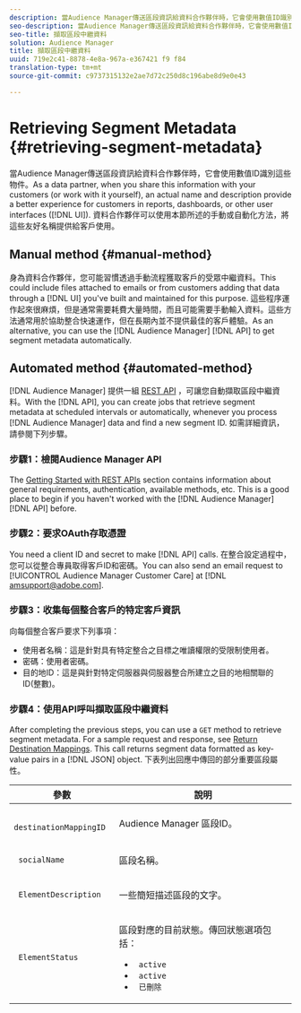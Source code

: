 ```yaml
---
description: 當Audience Manager傳送區段資訊給資料合作夥伴時，它會使用數值ID識別這些物件。作為資料合作夥伴，當您與客戶共用此資訊(或自行處理)時，實際的名稱和說明可為客戶、控制面板或其他使用者介面(UI)中的客戶提供更佳的體驗。資料合作夥伴可以使用本節所述的手動或自動化方法，將這些友好名稱提供給客戶使用。
seo-description: 當Audience Manager傳送區段資訊給資料合作夥伴時，它會使用數值ID識別這些物件。作為資料合作夥伴，當您與客戶共用此資訊(或自行處理)時，實際的名稱和說明可為客戶、控制面板或其他使用者介面(UI)中的客戶提供更佳的體驗。資料合作夥伴可以使用本節所述的手動或自動化方法，將這些友好名稱提供給客戶使用。
seo-title: 擷取區段中繼資料
solution: Audience Manager
title: 擷取區段中繼資料
uuid: 719e2c41-8878-4e8a-967a-e367421 f9 f84
translation-type: tm+mt
source-git-commit: c9737315132e2ae7d72c250d8c196abe8d9e0e43

---
```



# Retrieving Segment Metadata {#retrieving-segment-metadata}

當Audience Manager傳送區段資訊給資料合作夥伴時，它會使用數值ID識別這些物件。As a data partner, when you share this information with your customers (or work with it yourself), an actual name and description provide a better experience for customers in reports, dashboards, or other user interfaces ([!DNL UI]). 資料合作夥伴可以使用本節所述的手動或自動化方法，將這些友好名稱提供給客戶使用。

## Manual method {#manual-method}

身為資料合作夥伴，您可能習慣透過手動流程獲取客戶的受眾中繼資料。This could include files attached to emails or from customers adding that data through a [!DNL UI] you&#39;ve built and maintained for this purpose. 這些程序運作起來很麻煩，但是通常需要耗費大量時間，而且可能需要手動輸入資料。這些方法通常用於協助整合快速運作，但在長期內並不提供最佳的客戶體驗。As an alternative, you can use the [!DNL Audience Manager] [!DNL API] to get segment metadata automatically.

## Automated method {#automated-method}

[!DNL Audience Manager] 提供一組 [REST API](../../api/rest-api-main/rest-api-main.md) ，可讓您自動擷取區段中繼資料。With the [!DNL API], you can create jobs that retrieve segment metadata at scheduled intervals or automatically, whenever you process [!DNL Audience Manager] data and find a new segment ID. 如需詳細資訊，請參閱下列步驟。

### 步驟1：檢閱Audience Manager API

The [Getting Started with REST APIs](../../api/rest-api-main/aam-api-getting-started.md) section contains information about general requirements, authentication, available methods, etc. This is a good place to begin if you haven&#39;t worked with the [!DNL Audience Manager] [!DNL API] before.

### 步驟2：要求OAuth存取憑證

You need a client ID and secret to make [!DNL API] calls. 在整合設定過程中，您可以從整合專員取得客戶ID和密碼。You can also send an email request to [!UICONTROL Audience Manager Customer Care] at [!DNL amsupport@adobe.com].

### 步驟3：收集每個整合客戶的特定客戶資訊

向每個整合客戶要求下列事項：

* 使用者名稱：這是針對具有特定整合之目標之唯讀權限的受限制使用者。
* 密碼：使用者密碼。
* 目的地ID：這是與針對特定伺服器與伺服器整合所建立之目的地相關聯的ID(整數)。

### 步驟4：使用API呼叫擷取區段中繼資料

After completing the previous steps, you can use a `GET` method to retrieve segment metadata. For a sample request and response, see [Return Destination Mappings](../../api/rest-api-main/aam-api-destinations/aam-api-retrieve-destinations.md#return-dest-mappings). This call returns segment data formatted as key-value pairs in a [!DNL JSON] object. 下表列出回應中傳回的部分重要區段屬性。

<table id="table_446384AE9A36408A9C570CB7DB72C3D6"> 
 <thead> 
  <tr> 
   <th colname="col1" class="entry"> 參數 </th> 
   <th colname="col2" class="entry"> 說明 </th> 
  </tr> 
 </thead>
 <tbody> 
  <tr> 
   <td colname="col1"> <p> <code> destinationMappingID</code> </p> </td> 
   <td colname="col2"> <p><span class="keyword"> Audience Manager</span> 區段ID。 </p> </td> 
  </tr> 
  <tr> 
   <td colname="col1"> <p> <code> socialName</code> </p> </td> 
   <td colname="col2"> <p>區段名稱。 </p> </td> 
  </tr> 
  <tr> 
   <td colname="col1"> <p> <code> ElementDescription</code> </p> </td> 
   <td colname="col2"> <p>一些簡短描述區段的文字。 </p> </td> 
  </tr> 
  <tr> 
   <td colname="col1"> <p> <code> ElementStatus</code> </p> </td> 
   <td colname="col2"> <p>區段對應的目前狀態。傳回狀態選項包括： </p> 
    <ul id="ul_BA3A1F5A773D4ECD9A1A3A1118BDDA8A"> 
     <li id="li_A12B858BD0AD4F35BCD50A4D113D86FF"> <code> active</code> </li> 
     <li id="li_98C04A861C2D4364B5FBD24498E8E9C5"> <code> active</code> </li> 
     <li id="li_1913A10948894FF3B507C0A3FE775CC1"> <code> 已刪除</code> </li> 
    </ul> </td> 
  </tr> 
 </tbody> 
</table>